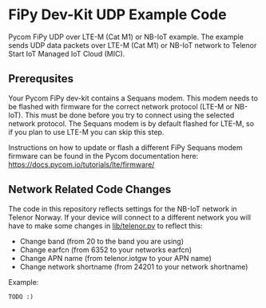 # FiPy Dev-Kit UDP Example Code

Pycom FiPy UDP over LTE-M (Cat M1) or NB-IoT example. The example sends UDP data packets over LTE-M (Cat M1) or NB-IoT network to Telenor Start IoT Managed IoT Cloud (MIC).

## Prerequsites

Your Pycom FiPy dev-kit contains a Sequans modem. This modem needs to be flashed with firmware for the correct network protocol (LTE-M or NB-IoT). This must be done before you try to connect using the selected network protocol. The Sequans modem is by default flashed for LTE-M, so if you plan to use LTE-M you can skip this step.

Instructions on how to update or flash a different FiPy Sequans modem firmware can be found in the Pycom documentation here: https://docs.pycom.io/tutorials/lte/firmware/

## Network Related Code Changes

The code in this repository reflects settings for the NB-IoT network in Telenor Norway. If your device will connect to a different network you will have to make some changes in [lib/telenor.py](./lib/telenor.py) to reflect this:

  * Change band (from 20 to the band you are using)
  * Change earfcn (from 6352 to your networks earfcn)
  * Change APN name (from telenor.iotgw to your APN name)
  * Change network shortname (from 24201 to your network shortname)

Example:

```
TODO :)
```
